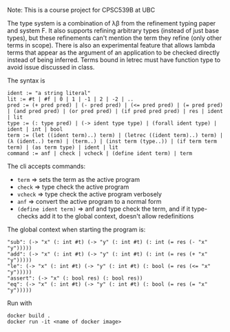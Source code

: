 Note: This is a course project for CPSC539B at UBC

The type system is a combination of λβ from the refinement typing paper and system F.  It also supports refining arbitrary types (instead of just base types), but these refinements can't mention the term they refine (only other terms in scope).  There is also an experimental feature that allows lambda terms that appear as the argument of an application to be checked directly instead of being inferred.  Terms bound in letrec must have function type to avoid issue discussed in class.

The syntax is
```
ident := "a string literal"
lit := #t | #f | 0 | 1 | -1 | 2 | -2 | ..
pred := (+ pred pred) | (- pred pred) | (<= pred pred) | (= pred pred) | (and pred pred) | (or pred pred) | (if pred pred pred) | res | ident | lit
type := (: type pred) | (-> ident type type) | (forall ident type) | ident | int | bool
term := (let ((ident term)..) term) | (letrec ((ident term)..) term) | (λ (ident..) term) | (term..) | (inst term (type..)) | (if term term term) | (as term type) | ident | lit
command := anf | check | vcheck | (define ident term) | term
```
The cli accepts commands:
* `term` => sets the term as the active program
* `check` => type check the active program
* `vcheck` => type check the active program verbosely
* `anf` => convert the active program to a normal form
* `(define ident term)` => anf and type check the term, and if it type-checks add it to the global context, doesn't allow redefinitions

The global context when starting the program is:
```
"sub": (-> "x" (: int #t) (-> "y" (: int #t) (: int (= res (- "x" "y")))))
"add": (-> "x" (: int #t) (-> "y" (: int #t) (: int (= res (+ "x" "y")))))
"le": (-> "x" (: int #t) (-> "y" (: int #t) (: bool (= res (<= "x" "y")))))
"assert": (-> "x" (: bool res) (: bool res))
"eq": (-> "x" (: int #t) (-> "y" (: int #t) (: bool (= res (= "x" "y")))))
```

Run with
```
docker build .
docker run -it <name of docker image>
```
